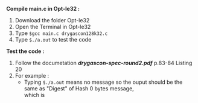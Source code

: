 **Compile main.c in Opt-le32 :**
1. Download the folder Opt-le32
2. Open the Terminal in Opt-le32
3. Type `$gcc main.c drygascon128k32.c`
4. Type `$./a.out` to test the code

**Test the code :**
1. Follow the documetation **_drygascon-spec-round2.pdf_** p.83-84 Listing 20 
2. For example :  
   * Typing `$./a.out` means no message so the ouput should be the same as "Digest" of Hash 0 bytes message,<br>which is 
   
   


